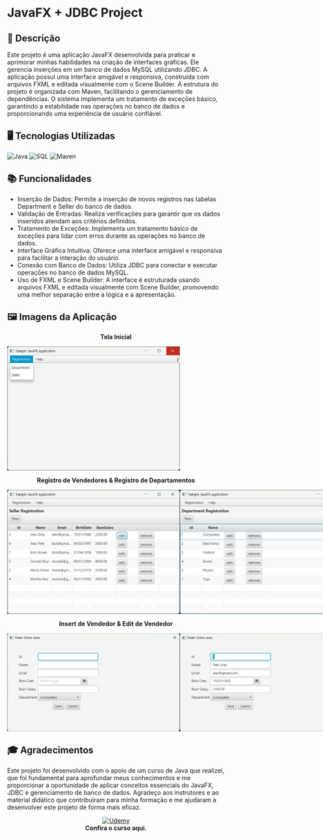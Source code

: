 # JavaFX + JDBC Project

## 📝 Descrição

Este projeto é uma aplicação JavaFX desenvolvida para praticar e aprimorar minhas habilidades na criação de interfaces gráficas. Ele gerencia inserções em um banco de dados MySQL utilizando JDBC. A aplicação possui uma interface amigável e responsiva, construída com arquivos FXML e editada visualmente com o Scene Builder. A estrutura do projeto é organizada com Maven, facilitando o gerenciamento de dependências. O sistema implementa um tratamento de exceções básico, garantindo a estabilidade nas operações no banco de dados e proporcionando uma experiência de usuário confiável.

## 🖥️ Tecnologias Utilizadas

![Java](https://img.shields.io/badge/Java-ED8B00?style=for-the-badge&logo=openjdk&logoColor=white)
![SQL](https://img.shields.io/badge/MySQL-00000F?style=for-the-badge&logo=mysql&logoColor=white)
![Maven](https://img.shields.io/badge/Maven-C71A36?style=for-the-badge&logo=apache-maven&logoColor=white) 

## 📚 Funcionalidades

- Inserção de Dados: Permite a inserção de novos registros nas tabelas Department e Seller do banco de dados.
- Validação de Entradas: Realiza verificações para garantir que os dados inseridos atendam aos critérios definidos.
- Tratamento de Exceções: Implementa um tratamento básico de exceções para lidar com erros durante as operações no banco de dados.
- Interface Gráfica Intuitiva: Oferece uma interface amigável e responsiva para facilitar a interação do usuário.
- Conexão com Banco de Dados: Utiliza JDBC para conectar e executar operações no banco de dados MySQL.
- Uso de FXML e Scene Builder: A interface é estruturada usando arquivos FXML e editada visualmente com Scene Builder, promovendo uma melhor separação entre a lógica e a apresentação.

## 🖼️ Imagens da Aplicação

<div align="center">
  
**Tela Inicial**
<div style="display: flex; justify-content: space-between;">
    <img src="fx_jdbc/img/Home.png" alt="Home" width="400" />
</div>

**Registro de Vendedores & Registro de Departamentos**
<div style="display: flex; justify-content: space-between;">
    <img src="fx_jdbc/img/SellerRegistration.png" alt="Registro de Vendedores" width="400" />
    <img src="fx_jdbc/img/DepartmentRegistration.png" alt="Registro de Departamentos" width="400" />
</div>

**Insert de Vendedor & Edit de Vendedor**
<div style="display: flex; justify-content: space-between;">
  <img src="fx_jdbc/img/SellerInsert.png" alt="Insert de Vendedor" width="400" />
  <img src="fx_jdbc/img/SellerEdit.png" alt="Edit de Vendedor" width="400" />
</div>

</div>

## 🎓 Agradecimentos

Este projeto foi desenvolvido com o apoio de um curso de Java que realizei, que foi fundamental para aprofundar meus conhecimentos e me proporcionar a oportunidade de aplicar conceitos essenciais do JavaFX, JDBC e gerenciamento de banco de dados. Agradeço aos instrutores e ao material didático que contribuíram para minha formação e me ajudaram a desenvolver este projeto de forma mais eficaz.

<div align="center">
  
[![Udemy](https://img.shields.io/badge/Udemy-%236300c7?style=for-the-badge&logo=udemy&logoColor=white)](https://www.udemy.com/course/java-curso-completo/learn/lecture/10420480#questions)  
**Confira o curso aqui.**
</div>
